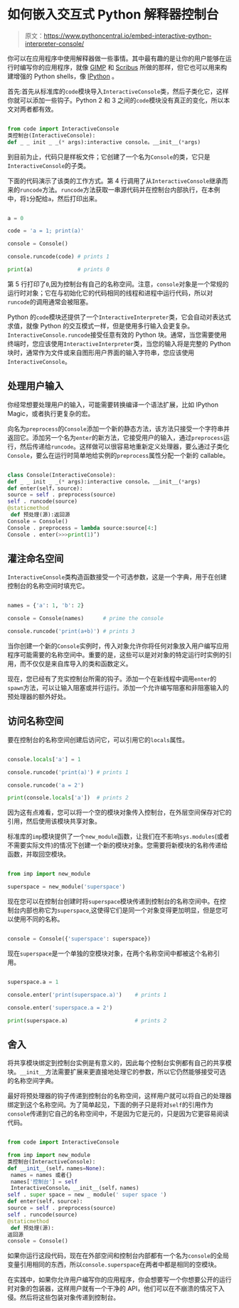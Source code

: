 # 如何嵌入交互式 Python 解释器控制台

> 原文：<https://www.pythoncentral.io/embed-interactive-python-interpreter-console/>

你可以在应用程序中使用解释器做一些事情。其中最有趣的是让你的用户能够在运行时编写你的应用程序，就像 [GIMP](https://www.gimp.org/ "The GNU Image Manipulation Program") 和 [Scribus](https://www.scribus.net/ "Scribus: Open Source Desktop Publishing") 所做的那样，但它也可以用来构建增强的 Python shells，像 [IPython](https://ipython.org/ "IPython Interactive Computing") 。

首先:首先从标准库的`code`模块导入`InteractiveConsole`类，然后子类化它，这样你就可以添加一些钩子。Python 2 和 3 之间的`code`模块没有真正的变化，所以本文对两者都有效。

```py

from code import InteractiveConsole
类控制台(InteractiveConsole):
def _ _ init _ _(* args):interactive console。__init__(*args) 

```

到目前为止，代码只是样板文件；它创建了一个名为`Console`的类，它只是`InteractiveConsole`的子类。

下面的代码演示了该类的工作方式。第 4 行调用了从`InteractiveConsole`继承而来的`runcode`方法。`runcode`方法获取一串源代码并在控制台内部执行，在本例中，将`1`分配给`a`，然后打印出来。

```py

a = 0

code = 'a = 1; print(a)'

console = Console()

console.runcode(code) # prints 1

print(a)              # prints 0

```

第 5 行打印了`0`,因为控制台有自己的名称空间。注意，`console`对象是一个常规的运行时对象；它在与初始化它的代码相同的线程和进程中运行代码，所以对`runcode`的调用通常会被阻塞。

Python 的`code`模块还提供了一个`InteractiveInterpreter`类，它会自动对表达式求值，就像 Python 的交互模式一样，但是使用多行输入会更复杂。`InteractiveConsole.runcode`接受任意有效的 Python 块。通常，当您需要使用终端时，您应该使用`InteractiveInterpreter`类，当您的输入将是完整的 Python 块时，通常作为文件或来自图形用户界面的输入字符串，您应该使用`InteractiveConsole`。

## 处理用户输入

你经常想要处理用户的输入，可能需要转换编译一个语法扩展，比如 IPython Magic，或者执行更复杂的宏。

向名为`preprocess`的`Console`添加一个新的静态方法，该方法只接受一个字符串并返回它。添加另一个名为`enter`的新方法，它接受用户的输入，通过`preprocess`运行，然后传递给`runcode`。这样做可以很容易地重新定义处理器，要么通过子类化`Console`，要么在运行时简单地给实例的`preprocess`属性分配一个新的 callable。

```py

class Console(InteractiveConsole):
def _ _ init _ _(* args):interactive console。__init__(*args)
def enter(self，source):
source = self . preprocess(source)
self . runcode(source)
@staticmethod 
 def 预处理(源):返回源
Console = Console()
Console . preprocess = lambda source:source[4:]
Console . enter(>>>print(1)’)

```

## 灌注命名空间

`InteractiveConsole`类构造函数接受一个可选参数，这是一个字典，用于在创建控制台的名称空间时填充它。

```py

names = {'a': 1, 'b': 2}

console = Console(names)      # prime the console

console.runcode('print(a+b)') # prints 3

```

当你创建一个新的`Console`实例时，传入对象允许你将任何对象放入用户编写应用程序可能需要的名称空间中。重要的是，这些可以是对对象的特定运行时实例的引用，而不仅仅是来自库导入的类和函数定义。

现在，您已经有了充实控制台所需的钩子。添加一个在新线程中调用`enter`的`spawn`方法，可以让输入阻塞或并行运行。添加一个允许编写阻塞和非阻塞输入的预处理器的额外好处。

## 访问名称空间

要在控制台的名称空间创建后访问它，可以引用它的`locals`属性。

```py

console.locals['a'] = 1

console.runcode('print(a)') # prints 1

console.runcode('a = 2')

print(console.locals['a'])  # prints 2

```

因为这有点难看，您可以将一个空的模块对象传入控制台，在外层空间保存对它的引用，然后使用该模块共享对象。

标准库的`imp`模块提供了一个`new_module`函数，让我们在不影响`sys.modules`(或者不需要实际文件)的情况下创建一个新的模块对象。您需要将新模块的名称传递给函数，并取回空模块。

```py

from imp import new_module

superspace = new_module('superspace')

```

现在您可以在控制台创建时将`superspace`模块传递到控制台的名称空间中。在控制台内部也称它为`superspace`,这使得它们是同一个对象变得更加明显，但是您可以使用不同的名称。

```py

console = Console({'superspace': superspace})

```

现在`superspace`是一个单独的空模块对象，在两个名称空间中都被这个名称引用。

```py

superspace.a = 1

console.enter('print(superspace.a)')    # prints 1

console.enter('superspace.a = 2')

print(superspace.a)                     # prints 2

```

## 舍入

将共享模块绑定到控制台实例是有意义的，因此每个控制台实例都有自己的共享模块。`__init__`方法需要扩展来更直接地处理它的参数，所以它仍然能够接受可选的名称空间字典。

最好将预处理器的钩子传递到控制台的名称空间，这样用户就可以将自己的处理器绑定到这个名称空间。为了简单起见，下面的例子只是将对`self`的引用作为`console`传递到它自己的名称空间中，不是因为它是元的，只是因为它更容易阅读代码。

```py

from code import InteractiveConsole

from imp import new_module
类控制台(InteractiveConsole):
def __init__(self，names=None): 
 names = names 或者{} 
 names['控制台'] = self 
 InteractiveConsole。__init__(self，names)
self . super space = new _ module(' super space ')
def enter(self，source):
source = self . preprocess(source)
self . runcode(source)
@staticmethod 
 def 预处理(源):
返回源
console = Console() 

```

如果你运行这段代码，现在在外部空间和控制台内部都有一个名为`console`的全局变量引用相同的东西，所以`console.superspace`在两者中都是相同的空模块。

在实践中，如果你允许用户编写你的应用程序，你会想要写一个你想要公开的运行时对象的包装器，这样用户就有一个干净的 API，他们可以在不崩溃的情况下入侵。然后将这些包装对象传递到控制台。
